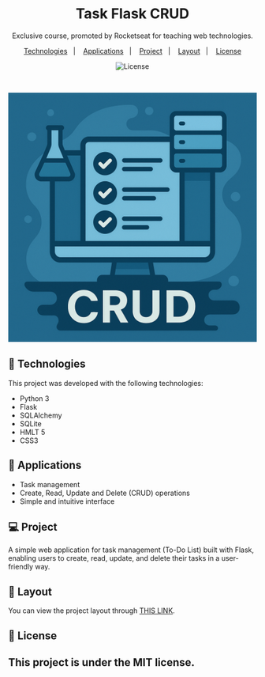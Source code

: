 
<h1 align="center"> Task Flask CRUD </h1>

<p align="center">
Exclusive course, promoted by Rocketseat for teaching web technologies.
</p>

<p align="center">
  <a href="#-tecnologias">Technologies</a>&nbsp;&nbsp;&nbsp;|&nbsp;&nbsp;&nbsp;
  <a href="#-applications">Applications</a>&nbsp;&nbsp;&nbsp;|&nbsp;&nbsp;&nbsp;
  <a href="#-projeto">Project</a>&nbsp;&nbsp;&nbsp;|&nbsp;&nbsp;&nbsp;
  <a href="#-layout">Layout</a>&nbsp;&nbsp;&nbsp;|&nbsp;&nbsp;&nbsp;
  <a href="#memo-licença">License</a>
</p>

<p align="center">
  <img alt="License" src="https://img.shields.io/static/v1?label=license&message=MIT&color=49AA26&labelColor=000000">
</p>

<br>

![ContactList](./assets/image%20CRUD.png) 

## 🚀 Technologies

This project was developed with the following technologies:

- Python 3
- Flask
- SQLAlchemy
- SQLite 
- HMLT 5
- CSS3

## 🔧 Applications

- Task management
- Create, Read, Update and Delete (CRUD) operations
- Simple and intuitive interface

## 💻 Project

A simple web application for task management (To-Do List) built with Flask, enabling users to create, read, update, and delete their tasks in a user-friendly way.

## 🔖 Layout

You can view the project layout through [THIS LINK](https://github.com/Tavinhoviana/Task-flask-crud).

## :memo: License

This project is under the MIT license.
---